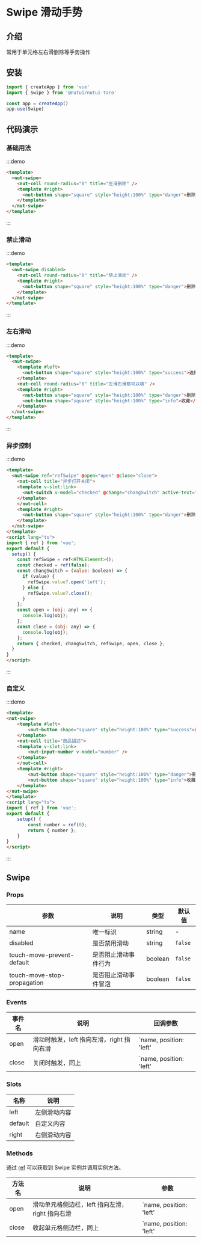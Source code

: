 #  Swipe 滑动手势

## 介绍

常用于单元格左右滑删除等手势操作

## 安装

```javascript
import { createApp } from 'vue'
import { Swipe } from '@nutui/nutui-taro'

const app = createApp()
app.use(Swipe)
```

## 代码演示

### 基础用法

:::demo
```html
<template>
  <nut-swipe>
    <nut-cell round-radius="0" title="左滑删除" />
    <template #right>
      <nut-button shape="square" style="height:100%" type="danger">删除</nut-button>
    </template>
  </nut-swipe>
</template>
```
:::


### 禁止滑动

:::demo
```html
<template>
  <nut-swipe disabled>
    <nut-cell round-radius="0" title="禁止滑动" />
    <template #right>
      <nut-button shape="square" style="height:100%" type="danger">删除</nut-button>
    </template>
  </nut-swipe>
</template>
```
:::

### 左右滑动

:::demo
```html
<template>
  <nut-swipe>
    <template #left>
      <nut-button shape="square" style="height:100%" type="success">选择</nut-button>
    </template>
    <nut-cell round-radius="0" title="左滑右滑都可以哦" />
    <template #right>
      <nut-button shape="square" style="height:100%" type="danger">删除</nut-button>
      <nut-button shape="square" style="height:100%" type="info">收藏</nut-button>
    </template>
  </nut-swipe>
</template>
```
:::

### 异步控制

:::demo
```html
<template>
  <nut-swipe ref="refSwipe" @open="open" @close="close">
    <nut-cell title="异步打开关闭">
    <template v-slot:link>
      <nut-switch v-model="checked" @change="changSwitch" active-text="开" inactive-text="关" />
    </template>
    </nut-cell>
    <template #right>
      <nut-button shape="square" style="height:100%" type="danger">删除</nut-button>
    </template>
  </nut-swipe>
</template>
<script lang="ts">
import { ref } from 'vue';
export default {
  setup() {
    const refSwipe = ref<HTMLElement>();
    const checked = ref(false);
    const changSwitch = (value: boolean) => {
      if (value) {
        refSwipe.value?.open('left');
      } else {
        refSwipe.value?.close();
      }
    };
    const open = (obj: any) => {
      console.log(obj);
    };
    const close = (obj: any) => {
      console.log(obj);
    };
    return { checked, changSwitch, refSwipe, open, close };
  }
}
</script>
```
:::

### 自定义

:::demo
```html
<template>
<nut-swipe>
    <template #left>
        <nut-button shape="square" style="height:100%" type="success">选择</nut-button>
    </template>
    <nut-cell title="商品描述">
    <template v-slot:link>
        <nut-input-number v-model="number" />
    </template>
    </nut-cell>
    <template #right>
        <nut-button shape="square" style="height:100%" type="danger">删除</nut-button>
        <nut-button shape="square" style="height:100%" type="info">收藏</nut-button>
    </template>
</nut-swipe>
</template>
<script lang="ts">
import { ref } from 'vue';
export default {
    setup() {
        const number = ref(0);
        return { number };
    }
}
</script>
```
:::

## Swipe

### Props

| 参数                        | 说明                 | 类型    | 默认值  |
|-----------------------------|----------------------|---------|---------|
| name                        | 唯一标识             | string  | -       |
| disabled                    | 是否禁用滑动         | string  | `false` |
| touch-move-prevent-default  | 是否阻止滑动事件行为 | boolean | `false` |
| touch-move-stop-propagation | 是否阻止滑动事件冒泡 | boolean | `false` |

### Events

| 事件名 | 说明       | 回调参数            |
|--------|------------|---------------------|
| open   | 滑动时触发，left 指向左滑，right 指向右滑 | `name, position: 'left' | 'right'` |
| close  | 关闭时触发，同上 | `name, position: 'left' | 'right'` |

### Slots

| 名称    | 说明         |
|---------|--------------|
| left    | 左侧滑动内容 |
| default | 自定义内容   |
| right   | 右侧滑动内容 |

### Methods

通过 [ref](https://vuejs.org/guide/essentials/template-refs.html) 可以获取到 Swipe 实例并调用实例方法。

| 方法名 | 说明             | 参数                |
|--------|------------------|---------------------|
| open   | 滑动单元格侧边栏，left 指向左滑，right 指向右滑 | `name, position: 'left' | 'right'` |
| close  | 收起单元格侧边栏，同上 | `name, position: 'left' | 'right'` |